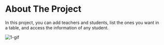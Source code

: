 # About The Project
In this project, you can add teachers and students, list the ones you want in a table, and access the information of any student.

![1-gif](https://github.com/tugrulaydos/ModalAndCheckox/assets/62428662/97998c93-9503-4cb7-9705-d8a0f47afedb)



